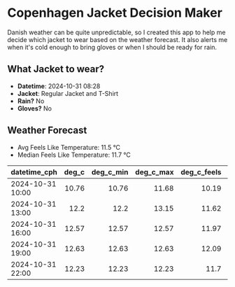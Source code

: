 
# Copenhagen Jacket Decision Maker

Danish weather can be quite unpredictable, so I created this app to help me decide which jacket to wear based on the weather forecast. 
It also alerts me when it's cold enough to bring gloves or when I should be ready for rain.

## What Jacket to wear?

- **Datetime**: 2024-10-31 08:28
- **Jacket**: Regular Jacket and T-Shirt
- **Rain?** No
- **Gloves?** No

## Weather Forecast
- Avg Feels Like Temperature: 11.5 °C
- Median Feels Like Temperature: 11.7 °C

| datetime_cph     |   deg_c |   deg_c_min |   deg_c_max |   deg_c_feels | weather   | wind   | rain   |
|:-----------------|--------:|------------:|------------:|--------------:|:----------|:-------|:-------|
| 2024-10-31 10:00 |   10.76 |       10.76 |       11.68 |         10.19 | Clouds    | High   | None   |
| 2024-10-31 13:00 |   12.2  |       12.2  |       13.15 |         11.62 | Clouds    | High   | None   |
| 2024-10-31 16:00 |   12.57 |       12.57 |       12.57 |         11.97 | Clouds    | High   | None   |
| 2024-10-31 19:00 |   12.63 |       12.63 |       12.63 |         12.09 | Clouds    | High   | None   |
| 2024-10-31 22:00 |   12.23 |       12.23 |       12.23 |         11.7  | Clouds    | High   | None   |
        